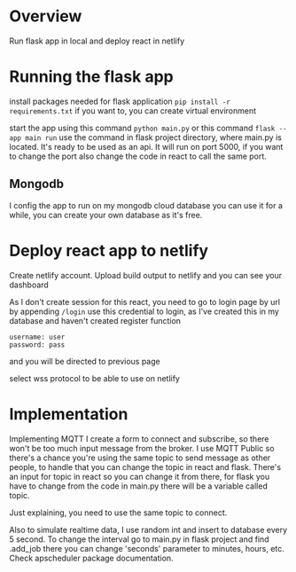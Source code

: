 # Overview
Run flask app in local and deploy react in netlify

# Running the flask app 
install packages needed for flask application
`pip install -r requirements.txt`
if you want to, you can create virtual environment

start the app using this command
`python main.py`
or this command
`flask --app main run`
use the command in flask project directory, where main.py is located.
It's ready to be used as an api. It will run on port 5000, if you want to change the port also change the code in react to call the same port.

## Mongodb
I config the app to run on my mongodb cloud database you can use it for a while, you can create your own database as it's free.

# Deploy react app to netlify
Create netlify account. Upload build output to netlify and you can see your dashboard

As I don't create session for this react, you need to go to login page by url by appending
`/login`
use this credential to login, as I've created this in my database and haven't created register function
```
username: user
password: pass
```
and you will be directed to previous page

select wss protocol to be able to use on netlify
# Implementation
Implementing MQTT I create a form to connect and subscribe, so there won't be too much input message from the broker. I use MQTT Public so there's a chance you're using the same topic to send message as other people, to handle that you can change the topic in react and flask. There's an input for topic in react so you can change it from there, for flask you have to change from the code in main.py there will be a variable called topic.

Just explaining, you need to use the same topic to connect.

Also to simulate realtime data, I use random int and insert to database every 5 second. To change the interval go to main.py in flask project and find .add_job there you can change 'seconds' parameter to minutes, hours, etc. Check apscheduler package documentation.
